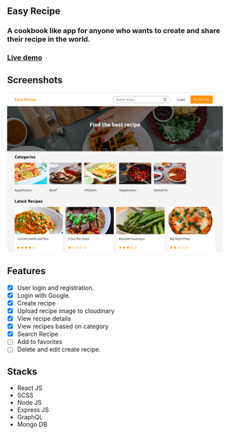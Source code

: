 ## Easy Recipe

### A cookbook like app for anyone who wants to create and share their recipe in the world.

### [Live demo](https://easy-recipe.netlify.app/)

## Screenshots

![Thumbnail](thumbnail.png)

## Features

- [x] User login and registration.
- [x] Login with Google.
- [x] Create recipe
- [x] Upload recipe image to cloudinary
- [x] View recipe details
- [x] View recipes based on category
- [x] Search Recipe
- [ ] Add to favorites
- [ ] Delete and edit create recipe.

## Stacks

- React JS
- SCSS
- Node JS
- Express JS
- GraphQL
- Mongo DB
